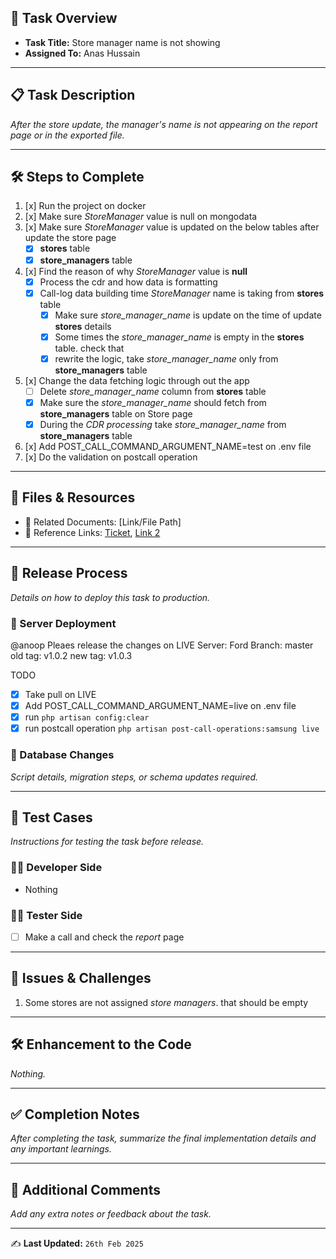 ## 📌 Task Overview
- **Task Title:** Store manager name is not showing
- **Assigned To:** Anas Hussain

---

## 📋 Task Description
_After the store update, the manager's name is not appearing on the report page or in the exported file._

---

## 🛠 Steps to Complete
1. [x] Run the project on docker
2. [x] Make sure _StoreManager_ value is null on mongodata
3. [x] Make sure _StoreManager_ value is updated on the below tables after update the store page
	- [x] **stores** table
	- [x] **store_managers** table
4. [x] Find the reason of why _StoreManager_ value is **null**
	- [x] Process the cdr and how data is formatting
	- [x] Call-log data building time _StoreManager_ name is taking from **stores** table
		- [x] Make sure _store_manager_name_ is update on the time of update **stores** details
		- [x] Some times the _store_manager_name_ is empty in the **stores** table. check that
		- [x] rewrite the logic, take _store_manager_name_ only from **store_managers** table
5. [x] Change the data fetching logic through out the app
	- [ ] Delete _store_manager_name_ column from **stores** table
	- [x] Make sure the _store_manager_name_ should fetch from **store_managers** table on Store page
	- [x] During the _CDR processing_ take _store_manager_name_ from **store_managers** table
6. [x] Add POST_CALL_COMMAND_ARGUMENT_NAME=test on .env file
7. [x] Do the validation on postcall operation

---

## 📂 Files & Resources
- 📄 Related Documents: [Link/File Path]  
- 🔗 Reference Links: [Ticket](https://waybeo.atlassian.net/browse/EB-11683), [Link 2](#)

---

## 🚀 Release Process
_Details on how to deploy this task to production._

### 🔹 Server Deployment
@anoop Pleaes release the changes on LIVE
Server: Ford
Branch: master
old tag: v1.0.2
new tag: v1.0.3

TODO
- [x] Take pull on LIVE
- [x] Add POST_CALL_COMMAND_ARGUMENT_NAME=live on .env file
- [x] run `php artisan config:clear`
- [x] run postcall operation `php artisan post-call-operations:samsung live`

### 🔹 Database Changes
_Script details, migration steps, or schema updates required._

---

## 🧪 Test Cases
_Instructions for testing the task before release._

### 👨‍💻 Developer Side
- Nothing 

### 🧑‍🔬 Tester Side
- [ ] Make a call and check the _report_ page  

---

## 🐞 Issues & Challenges
1. Some stores are not assigned _store managers_. that should be empty

---

## 🛠 Enhancement to the Code
_Nothing._

---

## ✅ Completion Notes
_After completing the task, summarize the final implementation details and any important learnings._

---

## 📢 Additional Comments
_Add any extra notes or feedback about the task._

---

✍️ **Last Updated:** `26th Feb 2025`
